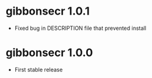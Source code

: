 # gibbonsecr 1.0.1

* Fixed bug in DESCRIPTION file that prevented install

# gibbonsecr 1.0.0

* First stable release
